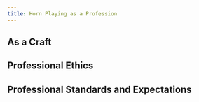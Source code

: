 ```yaml
---
title: Horn Playing as a Profession
---
```


## As a Craft

## Professional Ethics

## Professional Standards and Expectations
